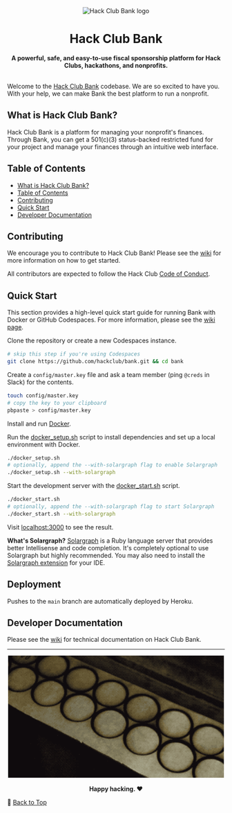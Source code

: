 <div align="center">
  <picture>
    <source media="(prefers-color-scheme: dark)" srcset="https://cloud-djxhgxve6-hack-club-bot.vercel.app/0hcb-icon-icon-dark_1_.png">
    <img src="https://cloud-5yru8jas0-hack-club-bot.vercel.app/0logo-512.png" width="126" alt="Hack Club Bank logo">
  </picture>
  <h1>Hack Club Bank</h1>
  <strong>A powerful, safe, and easy-to-use fiscal sponsorship platform for Hack Clubs, hackathons, and nonprofits.</strong>
</div>
<br>

Welcome to the [Hack Club Bank](https://hackclub.com/bank/) codebase. We are so excited to have you. With your help, we can make Bank the best platform to run a nonprofit.

## What is Hack Club Bank?

Hack Club Bank is a platform for managing your nonprofit's finances. Through Bank, you can get a 501(c)(3) status-backed restricted fund for your project and manage your finances through an intuitive web interface.

## Table of Contents

- [What is Hack Club Bank?](#what-is-hack-club-bank)
- [Table of Contents](#table-of-contents)
- [Contributing](#contributing)
- [Quick Start](#quick-start)
- [Developer Documentation](#developer-documentation)

## Contributing

We encourage you to contribute to Hack Club Bank! Please see the [wiki](https://github.com/hackclub/bank/wiki) for more information on how to get started.

All contributors are expected to follow the Hack Club [Code of Conduct](https://hackclub.com/conduct).

## Quick Start

This section provides a high-level quick start guide for running Bank with Docker or GitHub Codespaces. For more information, please see the [wiki page](https://github.com/hackclub/bank/wiki/Development).

Clone the repository or create a new Codespaces instance.

```bash
# skip this step if you're using Codespaces
git clone https://github.com/hackclub/bank.git && cd bank
```

Create a `config/master.key` file and ask a team member (ping `@creds` in Slack) for the contents.

```bash
touch config/master.key
# copy the key to your clipboard
pbpaste > config/master.key
```

Install and run [Docker](https://docs.docker.com/get-docker/).

Run the [docker_setup.sh](./docker_setup.sh) script to install dependencies and set up a local environment with Docker.

```bash
./docker_setup.sh
# optionally, append the --with-solargraph flag to enable Solargraph
./docker_setup.sh --with-solargraph
```

Start the development server with the [docker_start.sh](./docker_start.sh) script.

```bash
./docker_start.sh
# optionally, append the --with-solargraph flag to start Solargraph
./docker_start.sh --with-solargraph
```

Visit [localhost:3000](http://localhost:3000) to see the result.

**What's Solargraph?** [Solargraph](https://solargraph.org/) is a Ruby language server that provides better Intellisense and code completion. It's completely optional to use Solargraph but highly recommended. You may also need to install the [Solargraph extension](https://github.com/castwide/solargraph#using-solargraph) for your IDE.

## Deployment

Pushes to the `main` branch are automatically deployed by Heroku.

## Developer Documentation

Please see the [wiki](https://github.com/hackclub/bank/wiki) for technical documentation on Hack Club Bank.

---

<div align="center">
<img src="./hack_club_bank_laser.gif" alt="Laser engraving the Hack Club Bank logo" width="500">
<br>
<p><strong>Happy hacking. ❤️</strong></p>
</div>

🔼 [Back to Top](#readme)